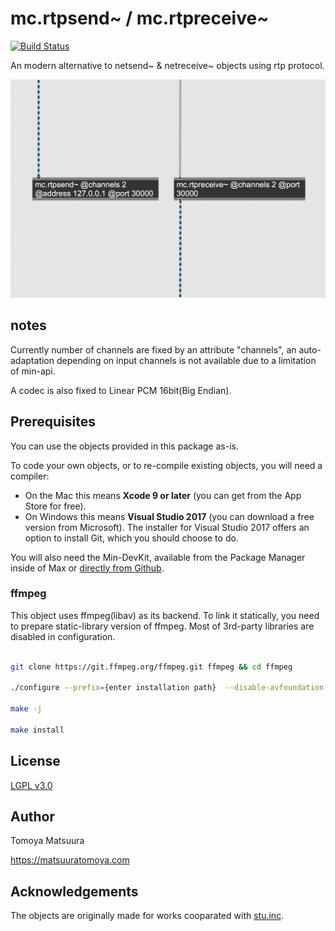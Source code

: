 # mc.rtpsend~ / mc.rtpreceive~ 

[![Build Status](https://travis-ci.org/tomoyanonymous/rtpsendreceive.svg?branch=master)](https://travis-ci.org/tomoyanonymous/rtpsendreceive)

An modern alternative to netsend~ & netreceive~ objects using rtp protocol.

![](./screenshot.jpg)

## notes

Currently number of channels are fixed by an attribute "channels", an auto-adaptation depending on input channels is not available due to a limitation of min-api.

A codec is also fixed to Linear PCM 16bit(Big Endian).



## Prerequisites

You can use the objects provided in this package as-is.


To code your own objects, or to re-compile existing objects, you will need a compiler:

* On the Mac this means **Xcode 9 or later** (you can get from the App Store for free). 
* On Windows this means **Visual Studio 2017** (you can download a free version from Microsoft). The installer for Visual Studio 2017 offers an option to install Git, which you should choose to do.

You will also need the Min-DevKit, available from the Package Manager inside of Max or [directly from Github](https://github.com/Cycling74/min-devkit).

### ffmpeg

This object uses ffmpeg(libav) as its backend. To link it statically, you need to prepare static-library version of ffmpeg. Most of 3rd-party libraries are disabled in configuration.

```bash

git clone https://git.ffmpeg.org/ffmpeg.git ffmpeg && cd ffmpeg

./configure --prefix={enter installation path}  --disable-avfoundation --disable-iconv --disable-filters --disable-devices --disable-shared --enable-static  --disable-optimizations  --disable-mmx --disable-audiotoolbox --disable-videotoolbox --disable-stripping   --disable-appkit --disable-zlib --disable-coreimage  --disable-bzlib --disable-securetransport --disable-sdl2 --disable-encoder=opus --disable-decoder=opus  --pkg-config-flags=--static --cc=clang --cxx=clang++ 

make -j

make install

```

## License

[LGPL v3.0](./License.md)

## Author

Tomoya Matsuura

https://matsuuratomoya.com

## Acknowledgements

The objects are originally made for works cooparated with [stu.inc](http://stu.inc/).


